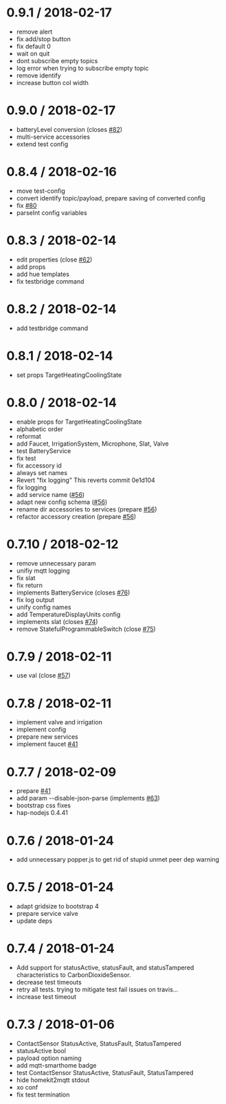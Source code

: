 0.9.1 / 2018-02-17
==================

  * remove alert
  * fix add/stop button
  * fix default 0
  * wait on quit
  * dont subscribe empty topics
  * log error when trying to subscribe empty topic
  * remove identify
  * increase button col width

0.9.0 / 2018-02-17
==================

  * batteryLevel conversion (closes [#82](https://github.com/hobbyquaker/homekit2mqtt/issues/82))
  * multi-service accessories
  * extend test config

0.8.4 / 2018-02-16
==================

  * move test-config
  * convert identify topic/payload, prepare saving of converted config
  * fix [#80](https://github.com/hobbyquaker/homekit2mqtt/issues/80)
  * parseInt config variables

0.8.3 / 2018-02-14
==================

  * edit properties (close [#62](https://github.com/hobbyquaker/homekit2mqtt/issues/62))
  * add props
  * add hue templates
  * fix testbridge command

0.8.2 / 2018-02-14
==================

  * add testbridge command

0.8.1 / 2018-02-14
==================

  * set props TargetHeatingCoolingState

0.8.0 / 2018-02-14
==================

  * enable props for TargetHeatingCoolingState
  * alphabetic order
  * reformat
  * add Faucet, IrrigationSystem, Microphone, Slat, Valve
  * test BatteryService
  * fix test
  * fix accessory id
  * always set names
  * Revert "fix logging"
    This reverts commit 0e1d104
  * fix logging
  * add service name ([#56](https://github.com/hobbyquaker/homekit2mqtt/issues/56))
  * adapt new config schema ([#56](https://github.com/hobbyquaker/homekit2mqtt/issues/56))
  * rename dir accessories to services (prepare [#56](https://github.com/hobbyquaker/homekit2mqtt/issues/56))
  * refactor accessory creation (prepare [#56](https://github.com/hobbyquaker/homekit2mqtt/issues/56))

0.7.10 / 2018-02-12
===================

  * remove unnecessary param
  * unifiy mqtt logging
  * fix slat
  * fix return
  * implements BatteryService (closes [#76](https://github.com/hobbyquaker/homekit2mqtt/issues/76))
  * fix log output
  * unify config names
  * add TemperatureDisplayUnits config
  * implements slat (closes [#74](https://github.com/hobbyquaker/homekit2mqtt/issues/74))
  * remove StatefulProgrammableSwitch (close [#75](https://github.com/hobbyquaker/homekit2mqtt/issues/75))

0.7.9 / 2018-02-11
==================

  * use val (close [#57](https://github.com/hobbyquaker/homekit2mqtt/issues/57))

0.7.8 / 2018-02-11
==================

  * implement valve and irrigation
  * implement config
  * prepare new services
  * implement faucet [#41](https://github.com/hobbyquaker/homekit2mqtt/issues/41)

0.7.7 / 2018-02-09
==================

  * prepare [#41](https://github.com/hobbyquaker/homekit2mqtt/issues/41)
  * add param --disable-json-parse (implements [#63](https://github.com/hobbyquaker/homekit2mqtt/issues/63))
  * bootstrap css fixes
  * hap-nodejs 0.4.41

0.7.6 / 2018-01-24
==================

  * add unnecessary popper.js to get rid of stupid unmet peer dep warning

0.7.5 / 2018-01-24
==================

  * adapt gridsize to bootstrap 4
  * prepare service valve
  * update deps

0.7.4 / 2018-01-24
==================

  * Add support for statusActive, statusFault, and statusTampered characteristics to CarbonDioxideSensor.
  * decrease test timeouts
  * retry all tests. trying to mitigate test fail issues on travis...
  * increase test timeout

0.7.3 / 2018-01-06
==================

  * ContactSensor StatusActive, StatusFault, StatusTampered
  * statusActive bool
  * payload option naming
  * add mqtt-smarthome badge
  * test ContactSensor StatusActive, StatusFault, StatusTampered
  * hide homekit2mqtt stdout
  * xo conf
  * fix test termination